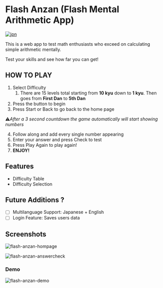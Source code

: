 # Flash Anzan (Flash Mental Arithmetic App)
[![jpn](https://img.shields.io/badge/lang-jpn-red.svg)](https://github.com/renm10/flash-anzan/blob/main/README-jp.md)

This is a web app to test math enthusiasts who exceed on calculating simple arithmetic mentally. 

Test your skills and see how far you can get!

## HOW TO PLAY
1. Select Difficulty
    1. There are 15 levels total starting from **10 kyu** down to **1 kyu**. Then goes from **First Dan** to **5th Dan**
2. Press the button to begin
3. Press Start or Back to go back to the home page

⚠️*After a *3 second* countdown the game automatically will start showing numbers*

4. Follow along and add every single number appearing
5. Enter your answer and press Check to test
6. Press Play Again to play again!
7. **ENJOY!**


## Features
* Difficulty Table
* Difficulty Selection

## Future Additions ?
- [ ] Multilanguage Support: Japanese + English
- [ ] Login Feature: Saves users data

## Screenshots
![flash-anzan-hompage](https://github.com/renm10/flash-anzan/assets/43124584/25e3ce16-c9e2-4627-b35b-1fcf1867ff83)

![flash-anzan-answercheck](https://github.com/renm10/flash-anzan/assets/43124584/c3ec6d25-d0dc-454b-bb23-270de15f6854)

### Demo
![flash-anzan-demo](https://github.com/renm10/flash-anzan/assets/43124584/98b328ed-6015-4045-be3b-7343334963b1)
